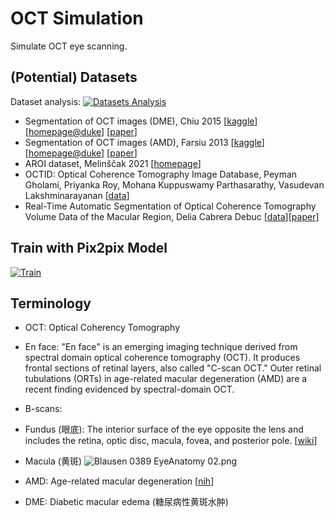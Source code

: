 # OCT Simulation
Simulate OCT eye scanning.

## (Potential) Datasets

Dataset analysis: [![Datasets Analysis](https://colab.research.google.com/assets/colab-badge.svg)](https://colab.research.google.com/drive/1rVfWlkUjGyjN4Rw1B9GNANtr2Zdln7JO?usp=sharing)

- Segmentation of OCT images (DME), Chiu 2015 [[kaggle](https://www.kaggle.com/paultimothymooney/chiu-2015)] [[homepage@duke](https://people.duke.edu/~sf59/Chiu_BOE_2014_dataset.htm)] [[paper](https://opg.optica.org/boe/fulltext.cfm?uri=boe-6-4-1172&id=312754#)]
- Segmentation of OCT images (AMD), Farsiu 2013 [[kaggle](https://www.kaggle.com/paultimothymooney/farsiu-2014/home)] [[homepage@duke](https://people.duke.edu/~sf59/RPEDC_Ophth_2013_dataset.htm)] [[paper](http://people.duke.edu/~sf59/Farsiu_Ophthalmology_2013.pdf)]
- AROI dataset, Melinščak 2021 [[homepage](https://ipg.fer.hr/ipg/resources/oct_image_database)]
- OCTID: Optical Coherence Tomography Image Database, Peyman Gholami, Priyanka Roy, Mohana Kuppuswamy Parthasarathy, Vasudevan Lakshminarayanan [[data](https://dataverse.scholarsportal.info/dataverse/OCTID)]
- Real-Time Automatic Segmentation of Optical Coherence Tomography Volume Data of the Macular Region, Delia Cabrera Debuc [[data](http://www.plosone.org/article/fetchSingleRepresentation.action?uri=info:doi/10.1371/journal.pone.0133908.s002)][[paper](https://www.researchgate.net/publication/280944318_Real-Time_Automatic_Segmentation_of_Optical_Coherence_Tomography_Volume_Data_of_the_Macular_Region)]

## Train with Pix2pix Model

[![Train](https://colab.research.google.com/assets/colab-badge.svg)](https://colab.research.google.com/drive/15z0Wpn032z-PGBG-tObwSbYI9yht_xDW?usp=sharing)

## Terminology

- OCT: Optical Coherency Tomography
- En face: "En face" is an emerging imaging technique derived from spectral domain optical coherence tomography (OCT). It produces frontal sections of retinal layers, also called "C-scan OCT." Outer retinal tubulations (ORTs) in age-related macular degeneration (AMD) are a recent finding evidenced by spectral-domain OCT.
- B-scans: 
- Fundus (眼底): The interior surface of the eye opposite the lens and includes the retina, optic disc, macula, fovea, and posterior pole.  [[wiki](https://en.wikipedia.org/wiki/Fundus_(eye))]
- Macula (黄斑)
  ![Blausen 0389 EyeAnatomy 02.png](https://upload.wikimedia.org/wikipedia/commons/thumb/3/30/Blausen_0389_EyeAnatomy_02.png/250px-Blausen_0389_EyeAnatomy_02.png)

- AMD: Age-related macular degeneration [[nih](https://www.nei.nih.gov/learn-about-eye-health/eye-conditions-and-diseases/age-related-macular-degeneration)]
- DME: Diabetic macular edema (糖尿病性黄斑水肿)

